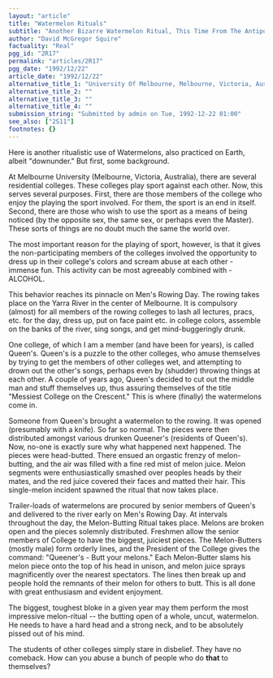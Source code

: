 ```yaml
---
layout: "article"
title: "Watermelon Rituals"
subtitle: "Another Bizarre Watermelon Ritual, This Time From The Antipodes"
author: "David McGregor Squire"
factuality: "Real"
pgg_id: "2R17"
permalink: "articles/2R17"
pgg_date: "1992/12/22"
article_date: "1992/12/22"
alternative_title_1: "University Of Melbourne, Melbourne, Victoria, Australia, Earth"
alternative_title_2: ""
alternative_title_3: ""
alternative_title_4: ""
submission_string: "Submitted by admin on Tue, 1992-12-22 01:00"
see_also: ["2S11"]
footnotes: {}
---
```

<div>
<p>Here is another ritualistic use of Watermelons, also practiced on Earth, albeit "downunder." But first, some background.</p>
<p>At Melbourne University (Melbourne, Victoria, Australia), there are several residential colleges. These colleges play sport against each other. Now, this serves several purposes. First, there are those members of the college who enjoy the playing the sport involved. For them, the sport is an end in itself. Second, there are those who wish to use the sport as a means of being noticed (by the opposite sex, the same sex, or perhaps even the Master). These sorts of things are no doubt much the same the world over.</p>
<p>The most important reason for the playing of sport, however, is that it gives the non-participating members of the colleges involved the opportunity to dress up in their college's colors and scream abuse at each other - immense fun. This activity can be most agreeably combined with - ALCOHOL.</p>
<p>This behavior reaches its pinnacle on Men's Rowing Day. The rowing takes place on the Yarra River in the center of Melbourne. It is compulsory (almost) for all members of the rowing colleges to lash all lectures, pracs, etc. for the day, dress up, put on face paint etc. in college colors, assemble on the banks of the river, sing songs, and get mind-buggeringly drunk.</p>
<p>One college, of which I am a member (and have been for years), is called Queen's. Queen's is a puzzle to the other colleges, who amuse themselves by trying to get the members of other colleges wet, and attempting to drown out the other's songs, perhaps even by (shudder) throwing things at each other. A couple of years ago, Queen's decided to cut out the middle man and stuff themselves up, thus assuring themselves of the title "Messiest College on the Crescent." This is where (finally) the watermelons come in.</p>
<p>Someone from Queen's brought a watermelon to the rowing. It was opened (presumably with a knife). So far so normal. The pieces were then distributed amongst various drunken Queener's (residents of Queen's). Now, no-one is exactly sure why what happened next happened. The pieces were head-butted. There ensued an orgastic frenzy of melon-butting, and the air was filled with a fine red mist of melon juice. Melon segments were enthusiastically smashed over peoples heads by their mates, and the red juice covered their faces and matted their hair. This single-melon incident spawned the ritual that now takes place.</p>
<p>Trailer-loads of watermelons are procured by senior members of Queen's and delivered to the river early on Men's Rowing Day. At intervals throughout the day, the Melon-Butting Ritual takes place. Melons are broken open and the pieces solemnly distributed. Freshmen allow the senior members of College to have the biggest, juiciest pieces. The Melon-Butters (mostly male) form orderly lines, and the President of the College gives the command: "Queener's - Butt your melons." Each Melon-Butter slams his melon piece onto the top of his head in unison, and melon juice sprays magnificently over the nearest spectators. The lines then break up and people hold the remnants of their melon for others to butt. This is all done with great enthusiasm and evident enjoyment.</p>
<p>The biggest, toughest bloke in a given year may them perform the most impressive melon-ritual -- the butting open of a whole, uncut, watermelon. He needs to have a hard head and a strong neck, and to be absolutely pissed out of his mind.</p>
<p>The students of other colleges simply stare in disbelief. They have no comeback. How can you abuse a bunch of people who do <strong>that</strong> to themselves?</p>
</div>
